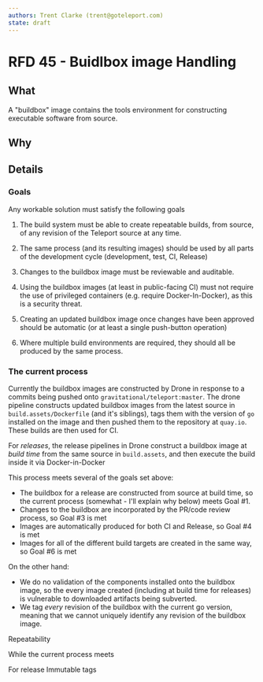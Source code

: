 ```yaml
---
authors: Trent Clarke (trent@goteleport.com)
state: draft
---
```


# RFD 45 - Buidlbox image Handling 

## What

A "buildbox" image contains the tools environment for constructing executable 
software from source. 

## Why

## Details

### Goals

Any workable solution must satisfy the following goals 

 1. The build system must be able to create repeatable builds, from source, of
    any revision of the Teleport source at any time. 

 2. The same process (and its resulting images) should be used by all parts 
    of the development cycle (development, test, CI, Release)

 3. Changes to the buildbox image must be reviewable and auditable.

 4. Using the buildbox images (at least in public-facing CI) must not require 
    the use of privileged containers (e.g. require Docker-In-Docker), as this 
    is a security threat.

 5. Creating an updated buildbox image once changes have been approved should 
    be automatic (or at least a single push-button operation)

 6. Where multiple build environments are required, they should all be 
    produced by the same process.

### The current process

Currently the buildbox images are constructed by Drone in response to a commits
being pushed onto `gravitational/teleport:master`. The drone pipeline constructs 
updated buildbox images from the latest source in `build.assets/Dockerfile` (and 
it's siblings), tags them with the version of `go` installed on the image and 
then pushed them to the repository at `quay.io`. These builds are then used for CI.

For _releases_, the release pipelines in Drone construct a buildbox image at 
_build time_ from the same source in `build.assets`, and then execute the build 
inside it via Docker-in-Docker

This process meets several of the goals set above:

 * The buildbox for a release are constructed from source at build time, so the 
   current process (somewhat - I'll explain why below) meets Goal #1.
 * Changes to the buildbox are incorporated by the PR/code review process, so 
   Goal #3 is met
 * Images are automatically produced for both CI and Release, so Goal #4 is met
 * Images for all of the different build targets are created in the same way, so
   Goal #6 is met

On the other hand:

 * We do no validation of the components installed onto the buildbox image, so 
   the every image created (including at build time for releases) is vulnerable
   to downloaded artifacts being subverted.
 * We tag _every_ revision of the buildbox with the current go version, meaning
   that we cannot uniquely identify any revision of the buildbox image.

Repeatability

While the current process meets 

For release
Immutable tags